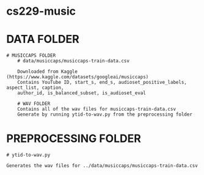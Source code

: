 # cs229-music

# DATA FOLDER
    # MUSICCAPS FOLDER
        # data/musiccaps/musiccaps-train-data.csv

        Downloaded from Kaggle (https://www.kaggle.com/datasets/googleai/musiccaps)
        Contains YouTube ID, start_s, end_s, audioset_positive_labels, aspect_list, caption, 
        author_id, is_balanced_subset, is_audioset_eval

        # WAV FOLDER
        Contains all of the wav files for musiccaps-train-data.csv
        Generate by running ytid-to-wav.py from the preprocessing folder

# PREPROCESSING FOLDER
    # ytid-to-wav.py

    Generates the wav files for ../data/musiccaps/musiccaps-train-data.csv